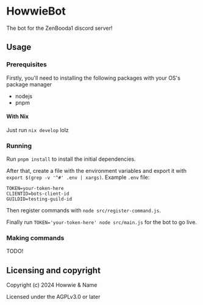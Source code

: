 # HowwieBot

The bot for the ZenBooda1 discord server!

## Usage

### Prerequisites

Firstly, you'll need to installing the following packages with your OS's package manager

- nodejs
- pnpm

#### With Nix

Just run `nix develop` lolz

### Running

Run `pnpm install` to install the initial dependencies.

After that, create a file with the environment variables and export it with `export $(grep -v '^#' .env | xargs)`.
Example `.env` file:
```
TOKEN=your-token-here
CLIENTID=bots-client-id
GUILDID=testing-guild-id
```

Then register commands with `node src/register-command.js`.

Finally run `TOKEN='your-token-here' node src/main.js` for the bot to go live.

### Making commands

TODO!

## Licensing and copyright

Copyright (c) 2024 Howwie & Name

Licensed under the AGPLv3.0 or later
